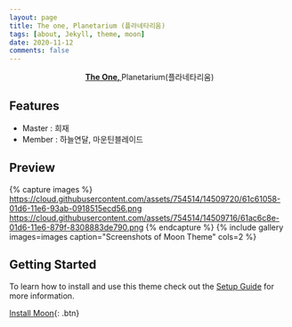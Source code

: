 ```yaml
---
layout: page
title: The one, Planetarium (플라네타리움)
tags: [about, Jekyll, theme, moon]
date: 2020-11-12
comments: false
---
```

    
<center><a href="http://Planetarium-Astellia.github.io"><b>The One, </b></a> Planetarium(플라네타리움)</center>

## Features
* Master : 희재
* Member : 하늘연달, 마운틴블레이드

## Preview

{% capture images %}
    https://cloud.githubusercontent.com/assets/754514/14509720/61c61058-01d6-11e6-93ab-0918515ecd56.png
    https://cloud.githubusercontent.com/assets/754514/14509716/61ac6c8e-01d6-11e6-879f-8308883de790.png
{% endcapture %}
{% include gallery images=images caption="Screenshots of Moon Theme" cols=2 %}



## Getting Started

To learn how to install and use this theme check out the [Setup Guide](http://taylantatli.me/Moon/moon-theme/) for more information.
      
[Install Moon](https://github.com/TaylanTatli/Moon){: .btn}
